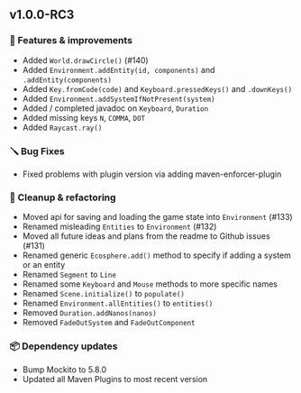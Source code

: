 ## v1.0.0-RC3


### 🚀 Features & improvements

- Added `World.drawCircle()` (#140)
- Added `Environment.addEntity(id, components)` and `.addEntity(components)`
- Added `Key.fromCode(code)` and `Keyboard.pressedKeys()` and `.downKeys()`
- Added `Environment.addSystemIfNotPresent(system)`
- Added / completed javadoc on `Keyboard`, `Duration`
- Added missing keys `N`, `COMMA`, `DOT`
- Added `Raycast.ray()`

### 🪛 Bug Fixes

- Fixed problems with plugin version via adding maven-enforcer-plugin

### 🧽 Cleanup & refactoring

- Moved api for saving and loading the game state into `Environment` (#133)
- Renamed misleading `Entities` to `Environment` (#132)
- Moved all future ideas and plans from the readme to Github issues (#131)
- Renamed generic `Ecosphere.add()` method to specify if adding a system or an entity
- Renamed `Segment` to `Line`
- Renamed some `Keyboard` and `Mouse` methods to more specific names
- Renamed `Scene.initialize()` to `populate()`
- Renamed `Environment.allEntities()` to `entities()`
- Removed `Duration.addNanos(nanos)`
- Removed `FadeOutSystem` and `FadeOutComponent`

### 📦 Dependency updates

- Bump Mockito to 5.8.0
- Updated all Maven Plugins to most recent version